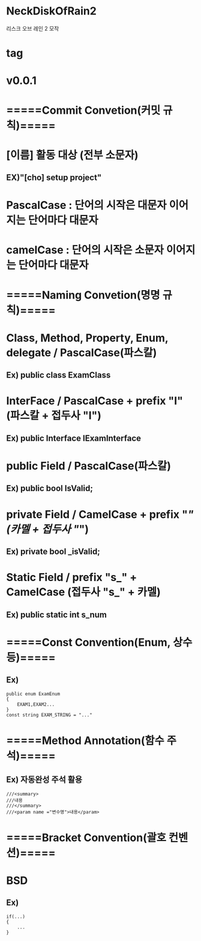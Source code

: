# NeckDiskOfRain2
리스크 오브 레인 2 모작

# tag
# v0.0.1

# =====Commit Convetion(커밋 규칙)=====
# [이름] 활동 대상 (전부 소문자)
## EX)"[cho] setup project"

# PascalCase : 단어의 시작은 대문자 이어지는 단어마다 대문자
# camelCase : 단어의 시작은 소문자 이어지는 단어마다 대문자

# =====Naming Convetion(명명 규칙)=====

# Class, Method, Property, Enum, delegate / PascalCase(파스칼)
##  Ex) public class ExamClass

# InterFace / PascalCase + prefix "I"(파스칼 + 접두사 "I")
##  Ex) public Interface IExamInterface

# public Field / PascalCase(파스칼)
## Ex) public bool IsValid;

# private Field / CamelCase + prefix "_" (카멜 + 접두사 "_")
## Ex) private bool _isValid;

# Static Field / prefix "s_" + CamelCase (접두사 "s_" + 카멜)
## Ex) public static int s_num

# =====Const Convention(Enum, 상수 등)=====
## Ex)
```
public enum ExamEnum
{
    EXAM1,EXAM2...
}
const string EXAM_STRING = "..."
```

# =====Method Annotation(함수 주석)=====
## Ex) 자동완성 주석 활용
```
///<summary>
///내용
///</summary>
///<param name ="변수명">내용</param>
```

# =====Bracket Convention(괄호 컨벤션)=====
# BSD
## Ex)
```
if(...)
{
    ...
}
```
